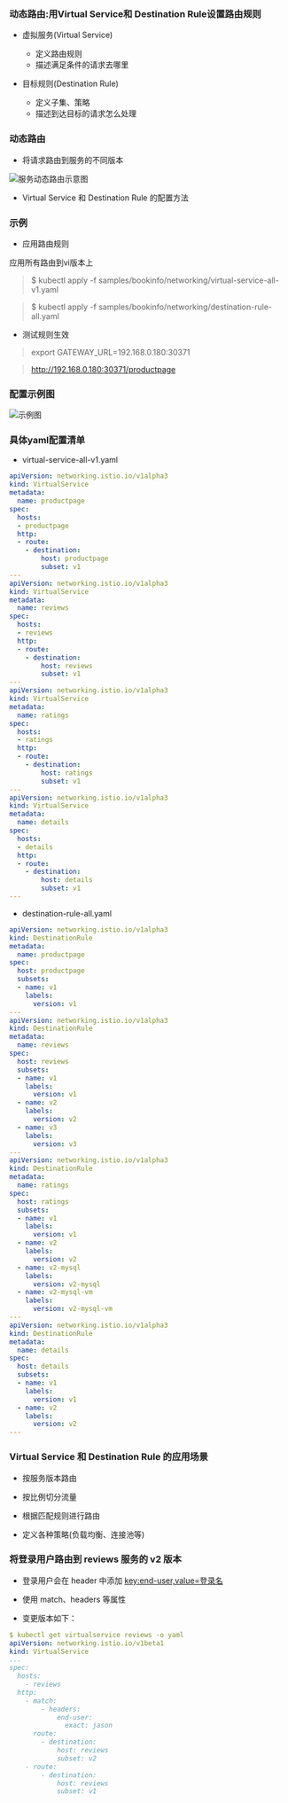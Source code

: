 ### 动态路由:用Virtual Service和 Destination Rule设置路由规则
- 虚拟服务(Virtual Service) 
  - 定义路由规则 
  - 描述满足条件的请求去哪里

- 目标规则(Destination Rule) 
  - 定义子集、策略
  - 描述到达目标的请求怎么处理
    
### 动态路由
- 将请求路由到服务的不同版本

![服务动态路由示意图](image/服务动态路由示意图.png)

- Virtual Service 和 Destination Rule 的配置方法

### 示例
- 应用路由规则

应用所有路由到vi版本上

> $ kubectl apply -f samples/bookinfo/networking/virtual-service-all-v1.yaml
 
> $ kubectl apply -f samples/bookinfo/networking/destination-rule-all.yaml

- 测试规则生效

> export GATEWAY_URL=192.168.0.180:30371

> http://192.168.0.180:30371/productpage

### 配置示例图
![示例图](image/istio流量配置示意图.png)


### 具体yaml配置清单
- virtual-service-all-v1.yaml
```yaml
apiVersion: networking.istio.io/v1alpha3
kind: VirtualService
metadata:
  name: productpage
spec:
  hosts:
  - productpage
  http:
  - route:
    - destination:
        host: productpage
        subset: v1
---
apiVersion: networking.istio.io/v1alpha3
kind: VirtualService
metadata:
  name: reviews
spec:
  hosts:
  - reviews
  http:
  - route:
    - destination:
        host: reviews
        subset: v1
---
apiVersion: networking.istio.io/v1alpha3
kind: VirtualService
metadata:
  name: ratings
spec:
  hosts:
  - ratings
  http:
  - route:
    - destination:
        host: ratings
        subset: v1
---
apiVersion: networking.istio.io/v1alpha3
kind: VirtualService
metadata:
  name: details
spec:
  hosts:
  - details
  http:
  - route:
    - destination:
        host: details
        subset: v1
---
```

- destination-rule-all.yaml
```yaml
apiVersion: networking.istio.io/v1alpha3
kind: DestinationRule
metadata:
  name: productpage
spec:
  host: productpage
  subsets:
  - name: v1
    labels:
      version: v1
---
apiVersion: networking.istio.io/v1alpha3
kind: DestinationRule
metadata:
  name: reviews
spec:
  host: reviews
  subsets:
  - name: v1
    labels:
      version: v1
  - name: v2
    labels:
      version: v2
  - name: v3
    labels:
      version: v3
---
apiVersion: networking.istio.io/v1alpha3
kind: DestinationRule
metadata:
  name: ratings
spec:
  host: ratings
  subsets:
  - name: v1
    labels:
      version: v1
  - name: v2
    labels:
      version: v2
  - name: v2-mysql
    labels:
      version: v2-mysql
  - name: v2-mysql-vm
    labels:
      version: v2-mysql-vm
---
apiVersion: networking.istio.io/v1alpha3
kind: DestinationRule
metadata:
  name: details
spec:
  host: details
  subsets:
  - name: v1
    labels:
      version: v1
  - name: v2
    labels:
      version: v2
---
```

### Virtual Service 和 Destination Rule 的应用场景
- 按服务版本路由

- 按比例切分流量

- 根据匹配规则进行路由

- 定义各种策略(负载均衡、连接池等)

### 将登录用户路由到 reviews 服务的 v2 版本 
- 登录用户会在 header 中添加 <key:end-user,value=登录名>

- 使用 match、headers 等属性

- 变更版本如下：
```yaml
$ kubectl get virtualservice reviews -o yaml
apiVersion: networking.istio.io/v1beta1
kind: VirtualService
...
spec:
  hosts:
    - reviews
  http:
    - match:
        - headers:
            end-user:
              exact: jason
      route:
        - destination:
            host: reviews
            subset: v2
    - route:
        - destination:
            host: reviews
            subset: v1
```





